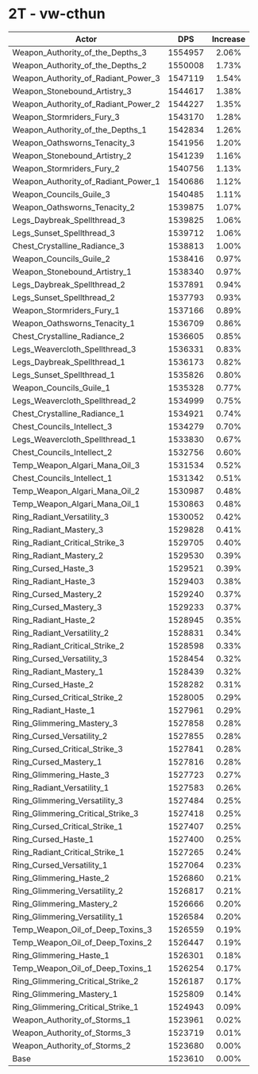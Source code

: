 # 2T - vw-cthun
| Actor | DPS | Increase |
|---|:---:|:---:|
|Weapon_Authority_of_the_Depths_3|1554957|2.06%|
|Weapon_Authority_of_the_Depths_2|1550008|1.73%|
|Weapon_Authority_of_Radiant_Power_3|1547119|1.54%|
|Weapon_Stonebound_Artistry_3|1544617|1.38%|
|Weapon_Authority_of_Radiant_Power_2|1544227|1.35%|
|Weapon_Stormriders_Fury_3|1543170|1.28%|
|Weapon_Authority_of_the_Depths_1|1542834|1.26%|
|Weapon_Oathsworns_Tenacity_3|1541956|1.20%|
|Weapon_Stonebound_Artistry_2|1541239|1.16%|
|Weapon_Stormriders_Fury_2|1540756|1.13%|
|Weapon_Authority_of_Radiant_Power_1|1540686|1.12%|
|Weapon_Councils_Guile_3|1540485|1.11%|
|Weapon_Oathsworns_Tenacity_2|1539875|1.07%|
|Legs_Daybreak_Spellthread_3|1539825|1.06%|
|Legs_Sunset_Spellthread_3|1539712|1.06%|
|Chest_Crystalline_Radiance_3|1538813|1.00%|
|Weapon_Councils_Guile_2|1538416|0.97%|
|Weapon_Stonebound_Artistry_1|1538340|0.97%|
|Legs_Daybreak_Spellthread_2|1537891|0.94%|
|Legs_Sunset_Spellthread_2|1537793|0.93%|
|Weapon_Stormriders_Fury_1|1537166|0.89%|
|Weapon_Oathsworns_Tenacity_1|1536709|0.86%|
|Chest_Crystalline_Radiance_2|1536605|0.85%|
|Legs_Weavercloth_Spellthread_3|1536331|0.83%|
|Legs_Daybreak_Spellthread_1|1536173|0.82%|
|Legs_Sunset_Spellthread_1|1535826|0.80%|
|Weapon_Councils_Guile_1|1535328|0.77%|
|Legs_Weavercloth_Spellthread_2|1534999|0.75%|
|Chest_Crystalline_Radiance_1|1534921|0.74%|
|Chest_Councils_Intellect_3|1534279|0.70%|
|Legs_Weavercloth_Spellthread_1|1533830|0.67%|
|Chest_Councils_Intellect_2|1532756|0.60%|
|Temp_Weapon_Algari_Mana_Oil_3|1531534|0.52%|
|Chest_Councils_Intellect_1|1531342|0.51%|
|Temp_Weapon_Algari_Mana_Oil_2|1530987|0.48%|
|Temp_Weapon_Algari_Mana_Oil_1|1530863|0.48%|
|Ring_Radiant_Versatility_3|1530052|0.42%|
|Ring_Radiant_Mastery_3|1529828|0.41%|
|Ring_Radiant_Critical_Strike_3|1529705|0.40%|
|Ring_Radiant_Mastery_2|1529530|0.39%|
|Ring_Cursed_Haste_3|1529521|0.39%|
|Ring_Radiant_Haste_3|1529403|0.38%|
|Ring_Cursed_Mastery_2|1529240|0.37%|
|Ring_Cursed_Mastery_3|1529233|0.37%|
|Ring_Radiant_Haste_2|1528945|0.35%|
|Ring_Radiant_Versatility_2|1528831|0.34%|
|Ring_Radiant_Critical_Strike_2|1528598|0.33%|
|Ring_Cursed_Versatility_3|1528454|0.32%|
|Ring_Radiant_Mastery_1|1528439|0.32%|
|Ring_Cursed_Haste_2|1528282|0.31%|
|Ring_Cursed_Critical_Strike_2|1528005|0.29%|
|Ring_Radiant_Haste_1|1527961|0.29%|
|Ring_Glimmering_Mastery_3|1527858|0.28%|
|Ring_Cursed_Versatility_2|1527855|0.28%|
|Ring_Cursed_Critical_Strike_3|1527841|0.28%|
|Ring_Cursed_Mastery_1|1527816|0.28%|
|Ring_Glimmering_Haste_3|1527723|0.27%|
|Ring_Radiant_Versatility_1|1527583|0.26%|
|Ring_Glimmering_Versatility_3|1527484|0.25%|
|Ring_Glimmering_Critical_Strike_3|1527418|0.25%|
|Ring_Cursed_Critical_Strike_1|1527407|0.25%|
|Ring_Cursed_Haste_1|1527400|0.25%|
|Ring_Radiant_Critical_Strike_1|1527265|0.24%|
|Ring_Cursed_Versatility_1|1527064|0.23%|
|Ring_Glimmering_Haste_2|1526860|0.21%|
|Ring_Glimmering_Versatility_2|1526817|0.21%|
|Ring_Glimmering_Mastery_2|1526666|0.20%|
|Ring_Glimmering_Versatility_1|1526584|0.20%|
|Temp_Weapon_Oil_of_Deep_Toxins_3|1526559|0.19%|
|Temp_Weapon_Oil_of_Deep_Toxins_2|1526447|0.19%|
|Ring_Glimmering_Haste_1|1526301|0.18%|
|Temp_Weapon_Oil_of_Deep_Toxins_1|1526254|0.17%|
|Ring_Glimmering_Critical_Strike_2|1526187|0.17%|
|Ring_Glimmering_Mastery_1|1525809|0.14%|
|Ring_Glimmering_Critical_Strike_1|1524943|0.09%|
|Weapon_Authority_of_Storms_1|1523961|0.02%|
|Weapon_Authority_of_Storms_3|1523719|0.01%|
|Weapon_Authority_of_Storms_2|1523680|0.00%|
|Base|1523610|0.00%|
